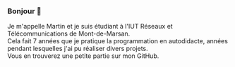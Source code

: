 ### Bonjour 👋

Je m'appelle Martin et je suis étudiant à l'IUT Réseaux et Télécommunications de Mont-de-Marsan.<br>
Cela fait 7 années que je pratique la programmation en autodidacte, années pendant lesquelles j'ai pu réaliser divers projets.<br>
Vous en trouverez une petite partie sur mon GitHub.
